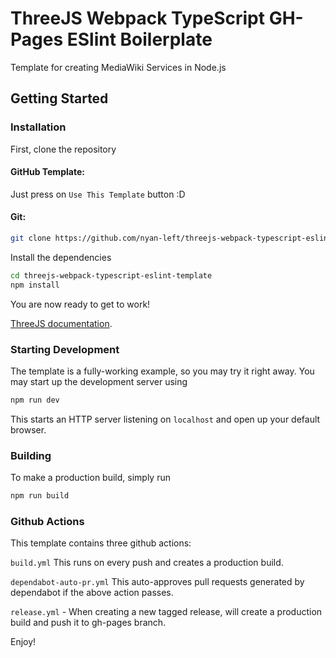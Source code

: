 # ThreeJS Webpack TypeScript GH-Pages ESlint Boilerplate

Template for creating MediaWiki Services in Node.js

## Getting Started

### Installation

First, clone the repository

#### GitHub Template:
Just press on `Use This Template` button :D

#### Git:
```bash
git clone https://github.com/nyan-left/threejs-webpack-typescript-eslint-template
```

Install the dependencies

```bash
cd threejs-webpack-typescript-eslint-template
npm install
```

You are now ready to get to work!

[ThreeJS documentation](https://threejs.org/docs/).

### Starting Development

The template is a fully-working example, so you may try it right away. You may start up the development server using

```bash
npm run dev
```

This starts an HTTP server listening on `localhost` and open up your default browser.

### Building

To make a production build, simply run

```bash
npm run build
```


### Github Actions


This template contains three github actions:

`build.yml` This runs on every push and creates a production build.

`dependabot-auto-pr.yml` This auto-approves pull requests generated by dependabot if the above action passes.

`release.yml` - When creating a new tagged release, will create a production build and push it to gh-pages branch.

Enjoy!

